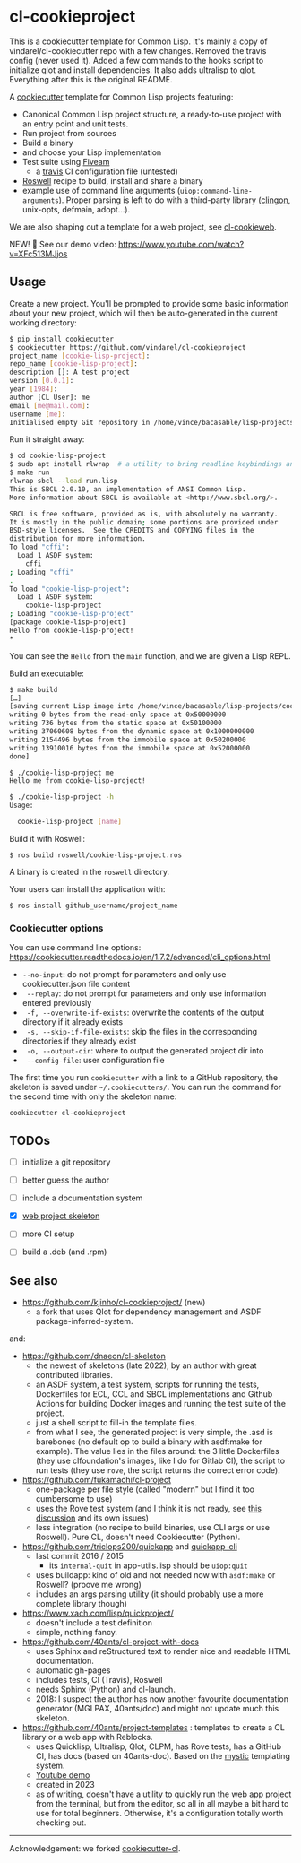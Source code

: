 # cl-cookieproject

This is a cookiecutter template for Common Lisp.  It's mainly a copy of vindarel/cl-cookiecutter repo with a few changes.  Removed the travis config (never used it).  Added a few commands to the hooks script to initialize qlot and install dependencies.  It also adds ultralisp to qlot.
Everything after this is the original README.

A [cookiecutter](https://github.com/audreyr/cookiecutter) template for Common Lisp projects featuring:

- Canonical Common Lisp project structure, a ready-to-use project with an entry point and unit tests.
- Run project from sources
- Build a binary
- and choose your Lisp implementation
- Test suite using [Fiveam](https://common-lisp.net/project/fiveam/docs/)
  - a [travis](https://travis-ci.org/) CI configuration file (untested)
- [Roswell](https://github.com/roswell/roswell/) recipe to build, install and share a binary
- example use of command line arguments
  (`uiop:command-line-arguments`). Proper parsing is left to do with a
  third-party library ([clingon](https://github.com/dnaeon/clingon), unix-opts, defmain, adopt…).

We are also shaping out a template for a web project, see [cl-cookieweb](https://github.com/vindarel/cl-cookieweb).

NEW! 🎥 See our demo video: https://www.youtube.com/watch?v=XFc513MJjos

## Usage

Create a new project. You'll be prompted to provide some basic
information about your new project, which will then be auto-generated
in the current working directory:

```bash
$ pip install cookiecutter
$ cookiecutter https://github.com/vindarel/cl-cookieproject
project_name [cookie-lisp-project]:
repo_name [cookie-lisp-project]:
description []: A test project
version [0.0.1]:
year [1984]:
author [CL User]: me
email [me@mail.com]:
username [me]:
Initialised empty Git repository in /home/vince/bacasable/lisp-projects/cookie-lisp-project/.git/
```

Run it straight away:

```bash
$ cd cookie-lisp-project
$ sudo apt install rlwrap  # a utility to bring readline keybindings and history to SBCL on the terminal.
$ make run
rlwrap sbcl --load run.lisp
This is SBCL 2.0.10, an implementation of ANSI Common Lisp.
More information about SBCL is available at <http://www.sbcl.org/>.

SBCL is free software, provided as is, with absolutely no warranty.
It is mostly in the public domain; some portions are provided under
BSD-style licenses.  See the CREDITS and COPYING files in the
distribution for more information.
To load "cffi":
  Load 1 ASDF system:
    cffi
; Loading "cffi"
.
To load "cookie-lisp-project":
  Load 1 ASDF system:
    cookie-lisp-project
; Loading "cookie-lisp-project"
[package cookie-lisp-project]
Hello from cookie-lisp-project!
*
```

You can see the `Hello` from the `main` function, and we are given a Lisp REPL.

Build an executable:

```bash
$ make build
[…]
[saving current Lisp image into /home/vince/bacasable/lisp-projects/cookie-lisp-project/cookie-lisp-project:
writing 0 bytes from the read-only space at 0x50000000
writing 736 bytes from the static space at 0x50100000
writing 37060608 bytes from the dynamic space at 0x1000000000
writing 2154496 bytes from the immobile space at 0x50200000
writing 13910016 bytes from the immobile space at 0x52000000
done]

$ ./cookie-lisp-project me
Hello me from cookie-lisp-project!

$ ./cookie-lisp-project -h
Usage:

  cookie-lisp-project [name]
```

Build it with Roswell:

```
$ ros build roswell/cookie-lisp-project.ros
```

A binary is created in the `roswell` directory.

Your users can install the application with:

```
$ ros install github_username/project_name
```


### Cookiecutter options

You can use command line options: https://cookiecutter.readthedocs.io/en/1.7.2/advanced/cli_options.html

- `--no-input`: do not prompt for parameters and only use cookiecutter.json file content
- ` --replay`: do not prompt for parameters and only use information entered previously
- ` -f, --overwrite-if-exists`: overwrite the contents of the output directory if it already exists
- ` -s, --skip-if-file-exists`: skip the files in the corresponding directories if they already exist
- ` -o, --output-dir`: where to output the generated project dir into
- ` --config-file`: user configuration file

The first time you run `cookiecutter` with a link to a GitHub repository, the skeleton is saved under `~/.cookiecutters/`. You can run the command for the second time with only the skeleton name:

    cookiecutter cl-cookieproject


## TODOs

- [ ] initialize a git repository
- [ ] better guess the author
- [ ] include a documentation system
- [X] [web project skeleton](https://github.com/vindarel/cl-cookieweb)
- [ ] more CI setup
- [ ] build a .deb (and .rpm)


## See also

- https://github.com/kjinho/cl-cookieproject/ (new)
  - a fork that uses Qlot for dependency management and ASDF package-inferred-system.

and:

- https://github.com/dnaeon/cl-skeleton
  - the newest of skeletons (late 2022), by an author with great contributed libraries.
  - an ASDF system, a test system, scripts for running the tests, Dockerfiles for ECL, CCL and SBCL implementations and Github Actions for building Docker images and running the test suite of the project.
  - just a shell script to fill-in the template files.
  - from what I see, the generated project is very simple, the .asd is barebones (no default op to build a binary with asdf:make for example). The value lies in the files around: the 3 little Dockerfiles (they use clfoundation's images, like I do for Gitlab CI), the script to run tests (they use `rove`, the script returns the correct error code).
- https://github.com/fukamachi/cl-project
  - one-package per file style (called "modern" but I find it too cumbersome to use)
  - uses the Rove test system (and I think it is not ready, see [this discussion](https://github.com/LispCookbook/cl-cookbook/issues/297) and its own issues)
  - less integration (no recipe to build binaries, use CLI args or use Roswell). Pure CL, doesn't need Cookiecutter (Python).
- https://github.com/triclops200/quickapp and [quickapp-cli](https://github.com/triclops200/quickapp-cli)
  - last commit 2016 / 2015
    - its `internal-quit` in app-utils.lisp should be `uiop:quit`
  - uses buildapp: kind of old and not needed now with `asdf:make` or Roswell? (proove me wrong)
  - includes an args parsing utility (it should probably use a more complete library though)
- https://www.xach.com/lisp/quickproject/
  - doesn't include a test definition
  - simple, nothing fancy.
- https://github.com/40ants/cl-project-with-docs
  - uses Sphinx and reStructured text to render nice and readable HTML documentation.
  - automatic gh-pages
  - includes tests, CI (Travis), Roswell
  - needs Sphinx (Python) and cl-launch.
  - 2018: I suspect the author has now another favourite documentation generator (MGLPAX, 40ants/doc) and might not update much this skeleton.
- https://github.com/40ants/project-templates : templates to create a CL library or a web app with Reblocks.
  - uses Quicklisp, Ultralisp, Qlot, CLPM, has Rove tests, has a GitHub CI, has docs (based on 40ants-doc). Based on the [mystic](https://github.com/roswell/mystic) templating system.
  - [Youtube demo](https://www.youtube.com/watch?v=lwcmOZ0DQf0)
  - created in 2023
  - as of writing, doesn't have a utility to quickly run the web app project from the terminal, but from the editor, so all in all maybe a bit hard to use for total beginners. Otherwise, it's a configuration totally worth checking out.

---

Acknowledgement: we forked [cookiecutter-cl](https://github.com/hbristow/cookiecutter-cl).
